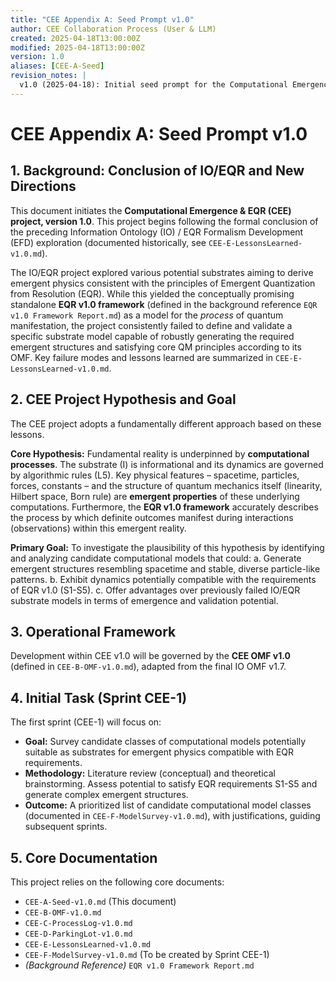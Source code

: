 ```yaml
---
title: "CEE Appendix A: Seed Prompt v1.0"
author: CEE Collaboration Process (User & LLM)
created: 2025-04-18T13:00:00Z
modified: 2025-04-18T13:00:00Z
version: 1.0
aliases: [CEE-A-Seed]
revision_notes: |
  v1.0 (2025-04-18): Initial seed prompt for the Computational Emergence & EQR (CEE) project v1.0. Establishes goals based on conclusion of IO/EQR project and its outputs (EQR v1.0 framework, lessons learned). Focuses on computational processes as substrate. References CEE OMF v1.0 and other appendices using new CEE naming convention.
---
```


# CEE Appendix A: Seed Prompt v1.0

## 1. Background: Conclusion of IO/EQR and New Directions

This document initiates the **Computational Emergence & EQR (CEE) project, version 1.0**. This project begins following the formal conclusion of the preceding Information Ontology (IO) / EQR Formalism Development (EFD) exploration (documented historically, see `CEE-E-LessonsLearned-v1.0.md`).

The IO/EQR project explored various potential substrates aiming to derive emergent physics consistent with the principles of Emergent Quantization from Resolution (EQR). While this yielded the conceptually promising standalone **EQR v1.0 framework** (defined in the background reference `EQR v1.0 Framework Report.md`) as a model for the *process* of quantum manifestation, the project consistently failed to define and validate a specific substrate model capable of robustly generating the required emergent structures and satisfying core QM principles according to its OMF. Key failure modes and lessons learned are summarized in `CEE-E-LessonsLearned-v1.0.md`.

## 2. CEE Project Hypothesis and Goal

The CEE project adopts a fundamentally different approach based on these lessons.

**Core Hypothesis:** Fundamental reality is underpinned by **computational processes**. The substrate (I) is informational and its dynamics are governed by algorithmic rules (L5). Key physical features – spacetime, particles, forces, constants – and the structure of quantum mechanics itself (linearity, Hilbert space, Born rule) are **emergent properties** of these underlying computations. Furthermore, the **EQR v1.0 framework** accurately describes the process by which definite outcomes manifest during interactions (observations) within this emergent reality.

**Primary Goal:** To investigate the plausibility of this hypothesis by identifying and analyzing candidate computational models that could:
    a.  Generate emergent structures resembling spacetime and stable, diverse particle-like patterns.
    b.  Exhibit dynamics potentially compatible with the requirements of EQR v1.0 (S1-S5).
    c.  Offer advantages over previously failed IO/EQR substrate models in terms of emergence and validation potential.

## 3. Operational Framework

Development within CEE v1.0 will be governed by the **CEE OMF v1.0** (defined in `CEE-B-OMF-v1.0.md`), adapted from the final IO OMF v1.7.

## 4. Initial Task (Sprint CEE-1)

The first sprint (CEE-1) will focus on:
*   **Goal:** Survey candidate classes of computational models potentially suitable as substrates for emergent physics compatible with EQR requirements.
*   **Methodology:** Literature review (conceptual) and theoretical brainstorming. Assess potential to satisfy EQR requirements S1-S5 and generate complex emergent structures.
*   **Outcome:** A prioritized list of candidate computational model classes (documented in `CEE-F-ModelSurvey-v1.0.md`), with justifications, guiding subsequent sprints.

## 5. Core Documentation

This project relies on the following core documents:
*   `CEE-A-Seed-v1.0.md` (This document)
*   `CEE-B-OMF-v1.0.md`
*   `CEE-C-ProcessLog-v1.0.md`
*   `CEE-D-ParkingLot-v1.0.md`
*   `CEE-E-LessonsLearned-v1.0.md`
*   `CEE-F-ModelSurvey-v1.0.md` (To be created by Sprint CEE-1)
*   *(Background Reference)* `EQR v1.0 Framework Report.md`